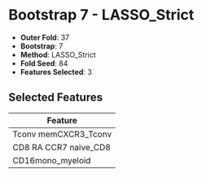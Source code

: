 # Bootstrap 7 - LASSO_Strict

- **Outer Fold**: 37
- **Bootstrap**: 7
- **Method**: LASSO_Strict
- **Fold Seed**: 84
- **Features Selected**: 3

## Selected Features

| Feature |
|---------|
| Tconv memCXCR3_Tconv |
| CD8 RA CCR7 naive_CD8 |
| CD16mono_myeloid |
